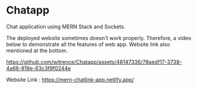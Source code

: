 # Chatapp
Chat application using MERN Stack and Sockets.



The deployed website sometimes doesn't work properly. Therefore, a video below to demonstrate all the features of web app. 
Website link also mentioned at the bottom.

https://github.com/witrence/Chatapp/assets/48147336/78aedf17-3738-4a66-818e-83c3f9f0244e



Website Link : https://mern-chatlink-app.netlify.app/
